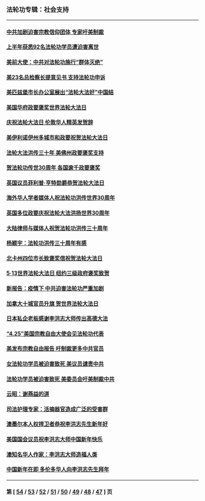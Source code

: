 ### 法轮功专辑：社会支持
---
#### [中共加剧迫害宗教信仰团体 专家吁美制裁](../../pages/nf4386/n13780252.md?07170430) 
#### [上半年获悉92名法轮功学员遭迫害离世](../../pages/nf4386/n13772701.md?07170430) 
#### [美前大使：中共对法轮功施行“群体灭绝”](../../pages/nf4386/n13771705.md?07170430) 
#### [美23名总检察长提意见书 支持法轮功申诉](../../pages/nf4386/n13766596.md?07170430) 
#### [美匹兹堡市长办公室展出“法轮大法好”中国结](../../pages/nf4386/n13749721.md?07170430) 
#### [美国华府政要褒奖世界法轮大法日](../../pages/nf4386/n13743770.md?07170430) 
#### [庆祝法轮大法日 伦敦华人精英发贺辞](../../pages/nf4386/n13741593.md?07170430) 
#### [美伊利诺伊州多城市和政要祝贺法轮大法日](../../pages/nf4386/n13737149.md?07170430) 
#### [法轮大法洪传三十年 美佛州政要褒奖支持](../../pages/nf4386/n13737103.md?07170430) 
#### [贺法轮功传世30周年 各国逾千政要褒奖](../../pages/nf4386/n13735828.md?07170430) 
#### [英国议员菲利普‧亨特勋爵恭贺法轮大法日](../../pages/nf4386/n13736187.md?07170430) 
#### [海外华人学者媒体人祝法轮功洪传世界30周年](../../pages/nf4386/n13735835.md?07170430) 
#### [英国多位政要庆祝法轮大法洪扬世界30周年](../../pages/nf4386/n13734739.md?07170430) 
#### [大陆律师与媒体人祝贺法轮功洪传三十周年](../../pages/nf4386/n13735062.md?07170430) 
#### [杨颖宇：法轮功洪传三十周年有感](../../pages/nf4386/n13734884.md?07170430) 
#### [北卡州四位市长致褒奖信祝贺法轮大法日](../../pages/nf4386/n13733292.md?07170430) 
#### [5·13世界法轮大法日 纽约三级政府褒奖致贺](../../pages/nf4386/n13732651.md?07170430) 
#### [新报告：疫情下 中共迫害法轮功严重加剧](../../pages/nf4386/n13732612.md?07170430) 
#### [加拿大十城官员升旗 贺世界法轮大法日](../../pages/nf4386/n13729166.md?07170430) 
#### [日本私企老板感谢李洪志大师传出高德大法](../../pages/nf4386/n13726335.md?07170430) 
#### [“4.25”美国宗教自由大使会见法轮功代表](../../pages/nf4386/n13724124.md?07170430) 
#### [美发布宗教自由报告 吁制裁更多中共官员](../../pages/nf4386/n13720670.md?07170430) 
#### [女法轮功学员被迫害致死 美议员谴责中共](../../pages/nf4386/n13682069.md?07170430) 
#### [法轮功学员被迫害致死 美委员会吁美制裁中共](../../pages/nf4386/n13631310.md?07170430) 
#### [云昭：谢燕益的道](../../pages/nf4386/n13607391.md?07170430) 
#### [司法护理专家：活摘器官造成广泛的受害群](../../pages/nf4386/n13570425.md?07170430) 
#### [澳墨尔本人权捍卫者恭祝李洪志先生新年好](../../pages/nf4386/n13556164.md?07170430) 
#### [美国国会议员祝李洪志大师中国新年快乐](../../pages/nf4386/n13554208.md?07170430) 
#### [澳知名华人作家：李洪志大师造福人类](../../pages/nf4386/n13552049.md?07170430) 
#### [中国新年在即 多伦多华人向李洪志先生拜年](../../pages/nf4386/n13531756.md?07170430) 

---
#### 第 [ [54](./54.md?07170430) / [53](./53.md?07170430) / [52](./52.md?07170430) / [51](./51.md?07170430) / [50](./50.md?07170430) / [49](./49.md?07170430) / [48](./48.md?07170430) / [47](./47.md?07170430) ] 页
